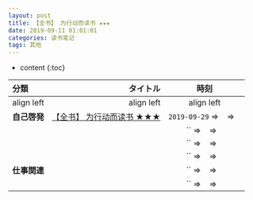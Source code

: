 ```yaml
---
layout: post
title: 【全书】 为行动而读书 ★★★
date: 2019-09-11 01:01:01
categories: 读书笔记
tags: 其他
---
```

* content
{:toc}

|分類|タイトル|時刻|
|:--|--:|:--:|
|align left|align left|align left|
|**自己啓発**|[【全书】 为行动而读书 ★★★](http://road2ai.info/2019/09/11/)|`2019-09-29` ⇒ ` ` ⇒ ` `|
||[]()|`` ⇒ ` ` ⇒ ` `|
||[]()|`` ⇒ ` ` ⇒ ` `|
||[]()|`` ⇒ ` ` ⇒ ` `|
|**仕事関連**|[]()|`` ⇒ ` ` ⇒ ` `|
||[]()|`` ⇒ ` ` ⇒ ` `|

